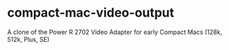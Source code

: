# compact-mac-video-output
A clone of the Power R 2702 Video Adapter for early Compact Macs (128k, 512k, Plus, SE)
